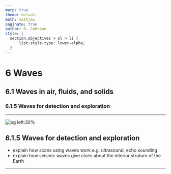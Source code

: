 ```yaml
---
marp: true
theme: default
math: mathjax
paginate: true
author: R. Johnson
style: |
  section.objectives > ol > li {
      list-style-type: lower-alpha;
  }
---
```


# 6 Waves
## 6.1 Waves in air, fluids, and solids
### 6.1.5 Waves for detection and exploration

---

<!-- _class: objectives -->

![bg left:30%](https://images.unsplash.com/photo-1492962827063-e5ea0d8c01f5?ixlib=rb-4.0.3&ixid=MnwxMjA3fDB8MHxwaG90by1wYWdlfHx8fGVufDB8fHx8&auto=format&fit=crop&w=2121&q=80)
## 6.1.5 Waves for detection and exploration


- explain how scans using waves work e.g. ultrasound, echo sounding
- explain how seismic waves give clues about the interior struture of the Earth



---